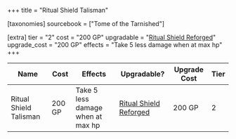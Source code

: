 +++
title = "Ritual Shield Talisman"

[taxonomies]
sourcebook = ["Tome of the Tarnished"]

[extra]
tier = "2"
cost = "200 GP"
upgradable = "[Ritual Shield Reforged](@/items/talismans/Ritual-Shield-Reforged.md)"
upgrade_cost = "200 GP"
effects = "Take 5 less damage when at max hp"
+++

| Name                          | Cost    | Effects                                                                                           | Upgradable? | Upgrade Cost | Tier |
| ----------------------------- | ------- | ----------------------------------------------------------------------------------------------- | ----------- | ------------ | ---- |
| Ritual Shield Talisman | 200 GP | Take 5 less damage when at max hp | [Ritual Shield Reforged](@/items/talismans/Ritual-Shield-Reforged.md) | 200 GP | 2 |
